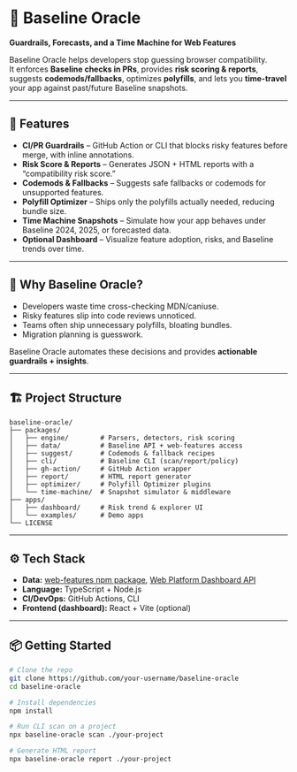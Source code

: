 # 🔮 Baseline Oracle  
**Guardrails, Forecasts, and a Time Machine for Web Features**

Baseline Oracle helps developers stop guessing browser compatibility.  
It enforces **Baseline checks in PRs**, provides **risk scoring & reports**, suggests **codemods/fallbacks**, optimizes **polyfills**, and lets you **time-travel** your app against past/future Baseline snapshots.

---

## 🚀 Features
- **CI/PR Guardrails** – GitHub Action or CLI that blocks risky features before merge, with inline annotations.  
- **Risk Score & Reports** – Generates JSON + HTML reports with a “compatibility risk score.”  
- **Codemods & Fallbacks** – Suggests safe fallbacks or codemods for unsupported features.  
- **Polyfill Optimizer** – Ships only the polyfills actually needed, reducing bundle size.  
- **Time Machine Snapshots** – Simulate how your app behaves under Baseline 2024, 2025, or forecasted data.  
- **Optional Dashboard** – Visualize feature adoption, risks, and Baseline trends over time.  

---

## 🧩 Why Baseline Oracle?
- Developers waste time cross-checking MDN/caniuse.  
- Risky features slip into code reviews unnoticed.  
- Teams often ship unnecessary polyfills, bloating bundles.  
- Migration planning is guesswork.  

Baseline Oracle automates these decisions and provides **actionable guardrails + insights**.

---

## 🏗️ Project Structure

```text
baseline-oracle/
├── packages/
│   ├── engine/        # Parsers, detectors, risk scoring
│   ├── data/          # Baseline API + web-features access
│   ├── suggest/       # Codemods & fallback recipes
│   ├── cli/           # Baseline CLI (scan/report/policy)
│   ├── gh-action/     # GitHub Action wrapper
│   ├── report/        # HTML report generator
│   ├── optimizer/     # Polyfill Optimizer plugins
│   └── time-machine/  # Snapshot simulator & middleware
├── apps/
│   ├── dashboard/     # Risk trend & explorer UI
│   └── examples/      # Demo apps
└── LICENSE
```

---

## ⚙️ Tech Stack
- **Data:** [web-features npm package](https://www.npmjs.com/package/web-features), [Web Platform Dashboard API](https://webstatus.dev/)  
- **Language:** TypeScript + Node.js  
- **CI/DevOps:** GitHub Actions, CLI  
- **Frontend (dashboard):** React + Vite (optional)  

---

## 📦 Getting Started
```bash
# Clone the repo
git clone https://github.com/your-username/baseline-oracle
cd baseline-oracle

# Install dependencies
npm install

# Run CLI scan on a project
npx baseline-oracle scan ./your-project

# Generate HTML report
npx baseline-oracle report ./your-project


